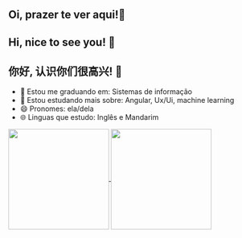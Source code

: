 ## Oi, prazer te ver aqui!👋
## Hi, nice to see you! 👋
## 你好, 认识你们很高兴! 👋
- 🔭 Estou me graduando em: Sistemas de informação
- 🌱 Estou estudando mais sobre: Angular, Ux/Ui, machine learning
- 😄 Pronomes: ela/dela
- 🌐 Linguas que estudo: Inglês e Mandarim

<a href="https://github.com/anuraghazra/github-readme-stats">
  <img height="200" align="center" src="https://github-readme-stats.vercel.app/api?username=Javellars&show_icons=true&theme=radical" />
</a>
<a href="https://github.com/anuraghazra/convoychat">
  <img height="200" align="center" src="https://github-readme-stats.vercel.app/api/top-langs?username=Javellars&layout=compact&theme=radical&card_width=320" />
</a>
